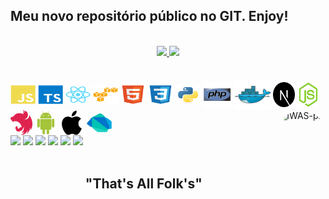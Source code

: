 ## Meu novo repositório público no GIT. Enjoy!
<br>
<div align="center">
  <a href="https://github.com/iwasrep">
  <img height="160em" src="https://github-readme-stats.vercel.app/api?username=iwasrep&show_icons=true&theme=great-gatsby&include_all_commits=true&count_private=true"/>
  <img height="160em" src="https://github-readme-stats.vercel.app/api/top-langs/?username=iwasrep&layout=compact&langs_count=7&theme=great-gatsby"/>
  </a>
</div>
<div style="display: inline_block"><br><br>
  <img align="center" alt="iWAS-Js" height="30" width="40" src="https://raw.githubusercontent.com/devicons/devicon/master/icons/javascript/javascript-plain.svg">
  <img align="center" alt="iWAS-Ts" height="30" width="40" src="https://raw.githubusercontent.com/devicons/devicon/master/icons/typescript/typescript-plain.svg">
  <img align="center" alt="iWAS-React" height="30" width="40" src="https://raw.githubusercontent.com/devicons/devicon/master/icons/react/react-original.svg">
    <img align="center" alt="iWAS-AWS" height="30" width="40" src="https://raw.githubusercontent.com/devicons/devicon/master/icons/amazonwebservices/amazonwebservices-original.svg">
  <img align="center" alt="iWAS-HTML" height="30" width="40" src="https://raw.githubusercontent.com/devicons/devicon/master/icons/html5/html5-original.svg">
  <img align="center" alt="iWAS-CSS" height="30" width="40" src="https://raw.githubusercontent.com/devicons/devicon/master/icons/css3/css3-original.svg">
  <img align="center" alt="iWAS-Python" height="30" width="40" src="https://raw.githubusercontent.com/devicons/devicon/master/icons/python/python-original.svg">
  <img align="center" alt="iWAS-PHP" height="40" width="45" src="https://raw.githubusercontent.com/devicons/devicon/master/icons/php/php-original.svg">
  <img align="center" alt="iWAS-Docker" height="50" width="60" src="https://raw.githubusercontent.com/devicons/devicon/master/icons/docker/docker-original.svg">
  <img align="center" alt="iWAS-nextjs" height="40" width="35" src="https://raw.githubusercontent.com/devicons/devicon/master/icons/nextjs/nextjs-original.svg">
  <img align="center" alt="iWAS-nodejs" height="40" width="35" src="https://raw.githubusercontent.com/devicons/devicon/master/icons/nodejs/nodejs-original.svg">
  <img align="center" alt="iWAS-nestjs" height="40" width="35" src="https://raw.githubusercontent.com/devicons/devicon/master/icons/nestjs/nestjs-plain.svg">
  <img align="center" alt="iWAS-android" height="40" width="35" src="https://raw.githubusercontent.com/devicons/devicon/master/icons/android/android-plain.svg">
  <img align="center" alt="iWAS-Apple" height="40" width="40" src="https://raw.githubusercontent.com/devicons/devicon/master/icons/apple/apple-original.svg">
  <img align="center" alt="iWAS-Dart" height="30" width="40" src="https://raw.githubusercontent.com/devicons/devicon/master/icons/dart/dart-original.svg">
  <img align="right" alt="iWAS-pic" height="130" style="border-radius:50px;" src="https://avatars.githubusercontent.com/u/75737096?s=400&u=aea6c9cb22bac3cdd1595597feea287996d16dca&v=4">
</div>

<div> 
  <a href="https://www.youtube.com/channel/UCloXzL4Rgjr7r_qHrH4pFzA" target="_blank"><img src="https://img.shields.io/badge/YouTube-FF0000?style=for-the-badge&logo=youtube&logoColor=white" target="_blank"></a>
  <a href="https://instagram.com/diogolinsdrack" target="_blank"><img src="https://img.shields.io/badge/-Instagram-%23E4405F?style=for-the-badge&logo=instagram&logoColor=white" target="_blank"></a>
 	<a href="https://twitter.com/diogolins018" target="_blank"><img src="https://img.shields.io/badge/Twitter-1DA1F2?style=for-the-badge&logo=twitter&logoColor=white" target="_blank"></a>
 <a href="https://api.whatsapp.com/send?phone=5518996475908&text=Olá! Te achei no GitHub e queria entrar em contato" target="_blank"><img src="https://img.shields.io/badge/WhatsApp-25D366?style=for-the-badge&logo=whatsapp&logoColor=white" target="_blank"></a> 
  <a href="mailto:iwas.diogo@gmail.com"><img src="https://img.shields.io/badge/-Gmail-%23333?style=for-the-badge&logo=gmail&logoColor=white" target="_blank"></a>
  <a href="https://www.linkedin.com/in/dolwebdesign/" target="_blank"><img src="https://img.shields.io/badge/-LinkedIn-%230077B5?style=for-the-badge&logo=linkedin&logoColor=white" target="_blank"></a> 
  
</div>
<br />
<h2 align="center">"That's All Folk's"</h2>
